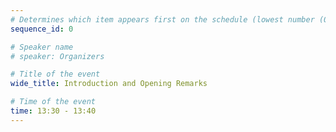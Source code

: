 ```yaml
---
# Determines which item appears first on the schedule (lowest number (0) appears first)
sequence_id: 0

# Speaker name
# speaker: Organizers

# Title of the event
wide_title: Introduction and Opening Remarks

# Time of the event
time: 13:30 - 13:40
---
```

